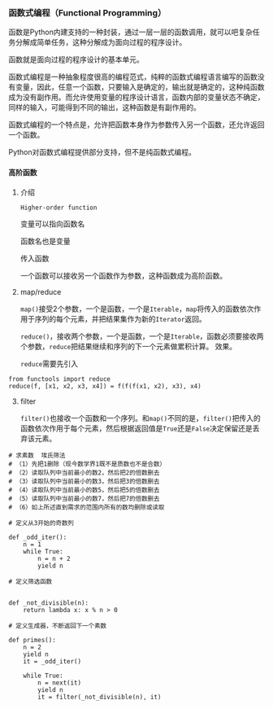### 函数式编程（Functional Programming）

函数是Python内建支持的一种封装，通过一层一层的函数调用，就可以吧复杂任务分解成简单任务，这种分解成为面向过程的程序设计。

函数就是面向过程的程序设计的基本单元。

函数式编程是一种抽象程度很高的编程范式，纯粹的函数式编程语言编写的函数没有变量，因此，任意一个函数，只要输入是确定的，输出就是确定的，这种纯函数成为没有副作用。而允许使用变量的程序设计语言，函数内部的变量状态不确定，同样的输入，可能得到不同的输出，这种函数是有副作用的。

函数式编程的一个特点是，允许把函数本身作为参数传入另一个函数，还允许返回一个函数。

Python对函数式编程提供部分支持，但不是纯函数式编程。

#### 高阶函数

1. 介绍

    `Higher-order function`

    变量可以指向函数名

    函数名也是变量

    传入函数

    一个函数可以接收另一个函数作为参数，这种函数成为高阶函数。

2. map/reduce

    `map()`接受2个参数，一个是函数，一个是`Iterable`，`map`将传入的函数依次作用于序列的每个元素，并把结果集作为新的`Iterator`返回。

    `reduce()`，接收两个参数，一个是函数，一个是`Iterable`，函数必须要接收两个参数，`reduce`把结果继续和序列的下一个元素做累积计算。
    效果。

    `reduce`需要先引入

```
from functools import reduce
reduce(f, [x1, x2, x3, x4]) = f(f(f(x1, x2), x3), x4)
```

3. filter

    `filter()`也接收一个函数和一个序列。和`map()`不同的是，`filter()`把传入的函数依次作用于每个元素，然后根据返回值是`True`还是`False`决定保留还是丢弃该元素。

```
# 求素数  埃氏筛法
# （1）先把1删除（现今数学界1既不是质数也不是合数）
# （2）读取队列中当前最小的数2，然后把2的倍数删去
# （3）读取队列中当前最小的数3，然后把3的倍数删去
# （4）读取队列中当前最小的数5，然后把5的倍数删去
# （5）读取队列中当前最小的数7，然后把7的倍数删去
# （6）如上所述直到需求的范围内所有的数均删除或读取

# 定义从3开始的奇数列

def _odd_iter():
    n = 1
    while True:
        n = n + 2
        yield n

# 定义筛选函数


def _not_divisible(n):
    return lambda x: x % n > 0

# 定义生成器，不断返回下一个素数

def primes():
    n = 2
    yield n
    it = _odd_iter()

    while True:
        n = next(it)
        yield n
        it = filter(_not_divisible(n), it)
```
